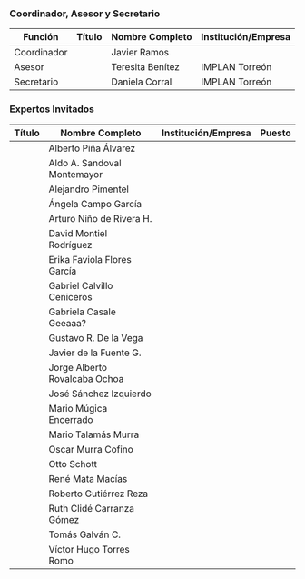 
### Coordinador, Asesor y Secretario

Función     | Título | Nombre Completo          | Institución/Empresa
------------|-------:|--------------------------|---------------------
Coordinador |        | Javier Ramos
Asesor      |        | Teresita Benítez         | IMPLAN Torreón
Secretario  |        | Daniela Corral           | IMPLAN Torreón

### Expertos Invitados

Título | Nombre Completo                  | Institución/Empresa              | Puesto
------:|----------------------------------|----------------------------------|---------------
       | Alberto Piña Álvarez
       | Aldo A. Sandoval Montemayor
       | Alejandro Pimentel
       | Ángela Campo García
       | Arturo Niño de Rivera H.
       | David Montiel Rodríguez
       | Erika Faviola Flores García
       | Gabriel Calvillo Ceniceros
       | Gabriela Casale Geeaaa?
       | Gustavo R. De la Vega
       | Javier de la Fuente G.
       | Jorge Alberto Rovalcaba Ochoa
       | José Sánchez Izquierdo
       | Mario Múgica Encerrado
       | Mario Talamás Murra
       | Oscar Murra Cofino
       | Otto Schott
       | René Mata Macías
       | Roberto Gutiérrez Reza
       | Ruth Clidé Carranza Gómez
       | Tomás Galván C.
       | Víctor Hugo Torres Romo
